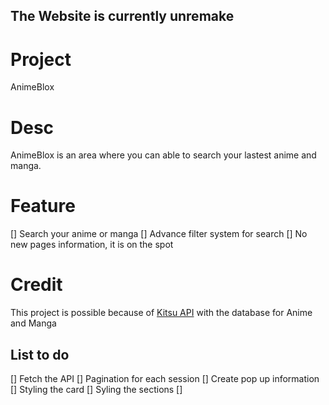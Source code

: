 ## The Website is currently unremake

# Project

AnimeBlox

# Desc

AnimeBlox is an area where you can able to search your lastest anime and manga.

# Feature

[] Search your anime or manga
[] Advance filter system for search
[] No new pages information, it is on the spot

# Credit

This project is possible because of [Kitsu API](https://kitsu.docs.apiary.io/#) with the database for Anime and Manga

## List to do

[] Fetch the API
[] Pagination for each session
[] Create pop up information
[] Styling the card
[] Syling the sections
[]
